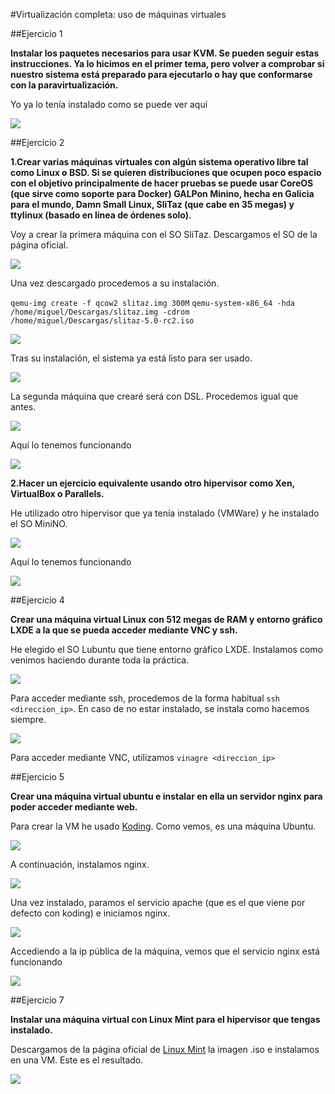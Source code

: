 #Virtualización completa: uso de máquinas virtuales

##Ejercicio 1

**Instalar los paquetes necesarios para usar KVM. Se pueden seguir estas instrucciones. Ya lo hicimos en el primer tema, pero volver a comprobar si nuestro sistema está preparado para ejecutarlo o hay que conformarse con la paravirtualización.**

Yo ya lo tenía instalado como se puede ver aquí

![](https://github.com/miguelfabre/GII-2014/blob/master/ejercicios/Tema_6/imagenes/ejercicio1-1.png)

##Ejercicio 2

**1.Crear varias máquinas virtuales con algún sistema operativo libre tal como Linux o BSD. Si se quieren distribuciones que ocupen poco espacio con el objetivo principalmente de hacer pruebas se puede usar CoreOS (que sirve como soporte para Docker) GALPon Minino, hecha en Galicia para el mundo, Damn Small Linux, SliTaz (que cabe en 35 megas) y ttylinux (basado en línea de órdenes solo).**

Voy a crear la primera máquina con el SO SliTaz. Descargamos el SO de la página oficial.

![](https://github.com/miguelfabre/GII-2014/blob/master/ejercicios/Tema_6/imagenes/ejercicio2-1-1.png)

Una vez descargado procedemos a su instalación.

```qemu-img create -f qcow2 slitaz.img 300M```
```qemu-system-x86_64 -hda /home/miguel/Descargas/slitaz.img -cdrom /home/miguel/Descargas/slitaz-5.0-rc2.iso```

![](https://github.com/miguelfabre/GII-2014/blob/master/ejercicios/Tema_6/imagenes/ejercicio2-1-3.png)

Tras su instalación, el sistema ya está listo para ser usado.

![](https://github.com/miguelfabre/GII-2014/blob/master/ejercicios/Tema_6/imagenes/ejercicio2-1-4.png)

La segunda máquina que crearé será con DSL. Procedemos igual que antes.

![](https://github.com/miguelfabre/GII-2014/blob/master/ejercicios/Tema_6/imagenes/ejercicio2-2-1.png)

Aquí lo tenemos funcionando

![](https://github.com/miguelfabre/GII-2014/blob/master/ejercicios/Tema_6/imagenes/ejercicio2-2-2.png)

**2.Hacer un ejercicio equivalente usando otro hipervisor como Xen, VirtualBox o Parallels.**

He utilizado otro hipervisor que ya tenía instalado (VMWare) y he instalado el SO MiniNO.

![](https://github.com/miguelfabre/GII-2014/blob/master/ejercicios/Tema_6/imagenes/ejercicio2-2-or-1.png)

Aquí lo tenemos funcionando

![](https://github.com/miguelfabre/GII-2014/blob/master/ejercicios/Tema_6/imagenes/ejercicio2-2-or-2.png)


##Ejercicio 4

**Crear una máquina virtual Linux con 512 megas de RAM y entorno gráfico LXDE a la que se pueda acceder mediante VNC y ssh.**

He elegido el SO Lubuntu que tiene entorno gráfico LXDE. Instalamos como venimos haciendo durante toda la práctica.

![](https://github.com/miguelfabre/GII-2014/blob/master/ejercicios/Tema_6/imagenes/ejercicio4-1.png)

Para acceder mediante ssh, procedemos de la forma habitual ```ssh <direccion_ip>```. En caso de no estar instalado, se instala como hacemos siempre.

![](https://github.com/miguelfabre/GII-2014/blob/master/ejercicios/Tema_6/imagenes/ejercicio4-2.png)

Para acceder mediante VNC, utilizamos ```vinagre <direccion_ip>```


##Ejercicio 5

**Crear una máquina virtual ubuntu e instalar en ella un servidor nginx para poder acceder mediante web.**

Para crear la VM he usado [Koding](https://koding.com/). Como vemos, es una máquina Ubuntu.

![](https://github.com/miguelfabre/GII-2014/blob/master/ejercicios/Tema_6/imagenes/ejercicio5-1.png)

A continuación, instalamos nginx.

![](https://github.com/miguelfabre/GII-2014/blob/master/ejercicios/Tema_6/imagenes/ejercicio5-2.png)

Una vez instalado, paramos el servicio apache (que es el que viene por defecto con koding) e iniciamos nginx.

![](https://github.com/miguelfabre/GII-2014/blob/master/ejercicios/Tema_6/imagenes/ejercicio5-3.png)

Accediendo a la ip pública de la máquina, vemos que el servicio nginx está funcionando

![](https://github.com/miguelfabre/GII-2014/blob/master/ejercicios/Tema_6/imagenes/ejercicio5-4.png)


##Ejercicio 7

**Instalar una máquina virtual con Linux Mint para el hipervisor que tengas instalado.**

Descargamos de la página oficial de [Linux Mint](http://www.linuxmint.com/download.php) la imagen .iso e instalamos en una VM. Este es el resultado.

![](https://github.com/miguelfabre/GII-2014/blob/master/ejercicios/Tema_6/imagenes/ejercicio7-1.png)











